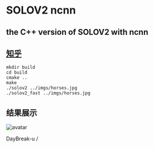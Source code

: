 # SOLOV2 ncnn

## the C++ version of SOLOV2 with ncnn

## [知乎]()

```
mkdir build
cd build 
cmake ..
make 
./solov2 ../imgs/horses.jpg
./solov2_fast ../imgs/horses.jpg
```

## 结果展示
![avatar](imgs/result.jpg)


DayBreak-u
/
